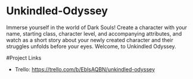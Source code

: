 # Unkindled-Odyssey
Immerse yourself in the world of Dark Souls! Create a character with your name, starting class, character level, and accompanying attributes, and watch as a short story about your newly created character and their struggles unfolds before your eyes. Welcome, to Unkindled Odyssey.


#Project Links
- Trello: https://trello.com/b/EblsAQBN/unkindled-odyssey
